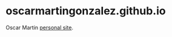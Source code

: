 # oscarmartingonzalez.github.io
Oscar Martin [personal site](https://oscarmartingonzalez.github.io).

